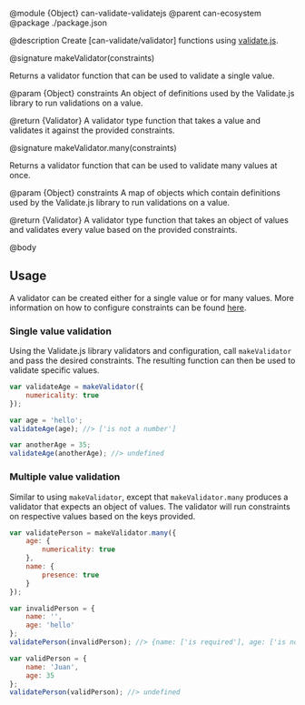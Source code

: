 @module {Object} can-validate-validatejs
@parent can-ecosystem
@package ./package.json

@description Create [can-validate/validator] functions using [validate.js](https://validatejs.org/).

@signature makeValidator(constraints)

Returns a validator function that can be used to validate a single value.

@param {Object} constraints An object of definitions used by the Validate.js library to run validations on a value.

@return {Validator} A validator type function that takes a value and validates it against the provided constraints.

@signature makeValidator.many(constraints)

Returns a validator function that can be used to validate many values at once.

@param {Object} constraints A map of objects which contain definitions used by the Validate.js library to run validations on a value.

@return {Validator} A validator type function that takes an object of values and validates every value based on the provided constraints.


@body

## Usage

A validator can be created either for a single value or for many values.  More information on how to configure constraints can be found [here](https://validatejs.org/#validators).

### Single value validation

Using the Validate.js library validators and configuration, call `makeValidator` and pass the desired constraints. The resulting function can then be used to validate specific values.

```javascript
var validateAge = makeValidator({
    numericality: true
});

var age = 'hello';
validateAge(age); //> ['is not a number']

var anotherAge = 35;
validateAge(anotherAge); //> undefined
```

### Multiple value validation

Similar to using `makeValidator`, except that `makeValidator.many` produces a validator that expects an object of values. The validator will run constraints on respective values based on the keys provided.

```javascript
var validatePerson = makeValidator.many({
    age: {
        numericality: true
    },
    name: {
        presence: true
    }
});

var invalidPerson = {
    name: '',
    age: 'hello'
};
validatePerson(invalidPerson); //> {name: ['is required'], age: ['is not a number']}

var validPerson = {
    name: 'Juan',
    age: 35
};
validatePerson(validPerson); //> undefined
```
